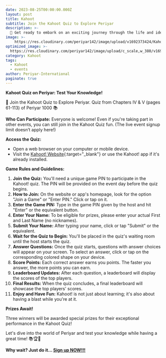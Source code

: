 ```yaml
---
date: 2023-08-25T00:00:00.000Z
layout: post
title: Kahoot
subtitle: Join the Kahoot Quiz to Explore Periyar
description: >-
  🎉 Get ready to embark on an exciting journey through the life and ideals of Thanthai Periyar with our engaging Kahoot Quiz!
image: >-
    https://res.cloudinary.com/periyar142/image/upload/v1692373424/Kahoot_xw1old.jpg
optimized_image: >-
  https://res.cloudinary.com/periyar142/image/upload/c_scale,w_380/v1692373424/Kahoot_xw1old.jpg
category: Kahoot
tags:
  - Kahoot
  - events
author: Periyar-International
paginate: true
---
```


**Kahoot Quiz on Periyar: Test Your Knowledge!**

🎉 Join the Kahoot Quiz to Explore Periyar. Quiz from Chapters IV & V (pages 61-113) of Periyar 1000 📚

**Who Can Participate:** Everyone is welcome! Even if you're taking part in other events, you can still join in the Kahoot Quiz fun. (The live event signup limit doesn’t apply here!)

**Access the Quiz:**

- Open a web browser on your computer or mobile device.
- Visit the [Kahoot! Website](https://www.kahoot.com){:target="_blank"} or use the Kahoot! app if it's already installed.

**Game Rules and Guidelines:**

1. **Join the Quiz:** You'll need a unique game PIN to participate in the Kahoot! quiz. The PIN will be provided on the event day before the quiz begins.
2. **How to Join:** On the website or app's homepage, look for the option "Join a Game" or "Enter PIN." Click or tap on it.
3. **Enter the Game PIN:** Type in the game PIN given by the host and hit "Enter" or the equivalent button.
4. **Enter Your Name:** To be eligible for prizes, please enter your actual First and Last Name (no nicknames).
5. **Submit Your Name:** After typing your name, click or tap "Submit" or the equivalent.
6. **Wait for the Quiz to Begin:** You'll be placed in the quiz's waiting room until the host starts the quiz.
7. **Answer Questions:** Once the quiz starts, questions with answer choices will appear on your screen. To select an answer, click or tap on the corresponding colored shape on your device.
8. **Score Points:** Each correct answer earns you points. The faster you answer, the more points you can earn.
9. **Leaderboard Updates:** After each question, a leaderboard will display the scores of the top players.
10. **Final Results:** When the quiz concludes, a final leaderboard will showcase the top players' scores.
11. **Enjoy and Have Fun:** Kahoot! is not just about learning; it's also about having a blast while you're at it.

**Prizes Await!**

Three winners will be awarded special prizes for their exceptional performance in the Kahoot Quiz!

Let's dive into the world of Periyar and test your knowledge while having a great time! 📚🏆🎉

**Why wait? Just do it… [Sign up NOW!!!](/register/)**
